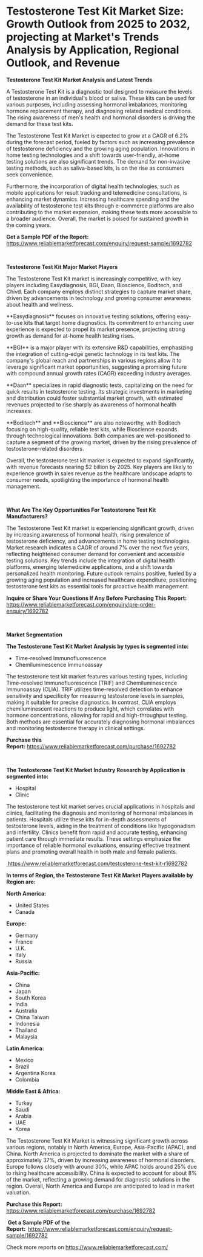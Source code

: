 <p><h1>Testosterone Test Kit Market Size: Growth Outlook from 2025 to 2032, projecting at Market's Trends Analysis by Application, Regional Outlook, and Revenue</h1></p><p><strong>Testosterone Test Kit Market Analysis and Latest Trends</strong></p>
<p><p>A Testosterone Test Kit is a diagnostic tool designed to measure the levels of testosterone in an individual's blood or saliva. These kits can be used for various purposes, including assessing hormonal imbalances, monitoring hormone replacement therapy, and diagnosing related medical conditions. The rising awareness of men's health and hormonal disorders is driving the demand for these test kits.</p><p>The Testosterone Test Kit Market is expected to grow at a CAGR of 6.2% during the forecast period, fueled by factors such as increasing prevalence of testosterone deficiency and the growing aging population. Innovations in home testing technologies and a shift towards user-friendly, at-home testing solutions are also significant trends. The demand for non-invasive testing methods, such as saliva-based kits, is on the rise as consumers seek convenience.</p><p>Furthermore, the incorporation of digital health technologies, such as mobile applications for result tracking and telemedicine consultations, is enhancing market dynamics. Increasing healthcare spending and the availability of testosterone test kits through e-commerce platforms are also contributing to the market expansion, making these tests more accessible to a broader audience. Overall, the market is poised for sustained growth in the coming years.</p></p>
<p><strong>Get a Sample PDF of the Report:&nbsp;</strong> <a href="https://www.reliablemarketforecast.com/enquiry/request-sample/1692782?utm_campaign=3512&utm_medium=2&utm_source=Github&utm_content=ia&utm_term=27032025&utm_id=testosterone-test-kit">https://www.reliablemarketforecast.com/enquiry/request-sample/1692782</a></p>
<p>&nbsp;</p>
<p><strong>Testosterone Test Kit Major Market Players</strong></p>
<p><p>The Testosterone Test Kit market is increasingly competitive, with key players including Easydiagnosis, BGI, Daan, Bioscience, Boditech, and Chivd. Each company employs distinct strategies to capture market share, driven by advancements in technology and growing consumer awareness about health and wellness.</p><p>**Easydiagnosis** focuses on innovative testing solutions, offering easy-to-use kits that target home diagnostics. Its commitment to enhancing user experience is expected to propel its market presence, projecting strong growth as demand for at-home health testing rises.</p><p>**BGI** is a major player with its extensive R&D capabilities, emphasizing the integration of cutting-edge genetic technology in its test kits. The company's global reach and partnerships in various regions allow it to leverage significant market opportunities, suggesting a promising future with compound annual growth rates (CAGR) exceeding industry averages.</p><p>**Daan** specializes in rapid diagnostic tests, capitalizing on the need for quick results in testosterone testing. Its strategic investments in marketing and distribution could foster substantial market growth, with estimated revenues projected to rise sharply as awareness of hormonal health increases.</p><p>**Boditech** and **Bioscience** are also noteworthy, with Boditech focusing on high-quality, reliable test kits, while Bioscience expands through technological innovations. Both companies are well-positioned to capture a segment of the growing market, driven by the rising prevalence of testosterone-related disorders.</p><p>Overall, the testosterone test kit market is expected to expand significantly, with revenue forecasts nearing $2 billion by 2025. Key players are likely to experience growth in sales revenue as the healthcare landscape adapts to consumer needs, spotlighting the importance of hormonal health management.</p></p>
<p>&nbsp;</p>
<p><strong>What Are The Key Opportunities For Testosterone Test Kit Manufacturers?</strong></p>
<p><p>The Testosterone Test Kit market is experiencing significant growth, driven by increasing awareness of hormonal health, rising prevalence of testosterone deficiency, and advancements in home testing technologies. Market research indicates a CAGR of around 7% over the next five years, reflecting heightened consumer demand for convenient and accessible testing solutions. Key trends include the integration of digital health platforms, emerging telemedicine applications, and a shift towards personalized health monitoring. Future outlook remains positive, fueled by a growing aging population and increased healthcare expenditure, positioning testosterone test kits as essential tools for proactive health management.</p></p>
<p><strong>Inquire or Share Your Questions If Any Before Purchasing This Report:</strong> <a href="https://www.reliablemarketforecast.com/enquiry/pre-order-enquiry/1692782?utm_campaign=3512&utm_medium=2&utm_source=Github&utm_content=ia&utm_term=27032025&utm_id=testosterone-test-kit">https://www.reliablemarketforecast.com/enquiry/pre-order-enquiry/1692782</a></p>
<p>&nbsp;</p>
<p><strong>Market Segmentation</strong></p>
<p><strong>The Testosterone Test Kit Market Analysis by types is segmented into:</strong></p>
<p><ul><li>Time-resolved Immunofluorescence</li><li>Chemiluminescence Immunoassay</li></ul></p>
<p><p>The testosterone test kit market features various testing types, including Time-resolved Immunofluorescence (TRIF) and Chemiluminescence Immunoassay (CLIA). TRIF utilizes time-resolved detection to enhance sensitivity and specificity for measuring testosterone levels in samples, making it suitable for precise diagnostics. In contrast, CLIA employs chemiluminescent reactions to produce light, which correlates with hormone concentrations, allowing for rapid and high-throughput testing. Both methods are essential for accurately diagnosing hormonal imbalances and monitoring testosterone therapy in clinical settings.</p></p>
<p><strong>Purchase this Report:&nbsp;</strong><a href="https://www.reliablemarketforecast.com/purchase/1692782?utm_campaign=3512&utm_medium=2&utm_source=Github&utm_content=ia&utm_term=27032025&utm_id=testosterone-test-kit">https://www.reliablemarketforecast.com/purchase/1692782</a></p>
<p>&nbsp;</p>
<p><strong>The Testosterone Test Kit Market Industry Research by Application is segmented into:</strong></p>
<p><ul><li>Hospital</li><li>Clinic</li></ul></p>
<p><p>The testosterone test kit market serves crucial applications in hospitals and clinics, facilitating the diagnosis and monitoring of hormonal imbalances in patients. Hospitals utilize these kits for in-depth assessments of testosterone levels, aiding in the treatment of conditions like hypogonadism and infertility. Clinics benefit from rapid and accurate testing, enhancing patient care through immediate results. These settings emphasize the importance of reliable hormonal evaluations, ensuring effective treatment plans and promoting overall health in both male and female patients.</p></p>
<p><a href="https://www.reliablemarketforecast.com/testosterone-test-kit-r1692782?utm_campaign=3512&utm_medium=2&utm_source=Github&utm_content=ia&utm_term=27032025&utm_id=testosterone-test-kit">&nbsp;https://www.reliablemarketforecast.com/testosterone-test-kit-r1692782</a></p>
<p><strong>In terms of Region, the Testosterone Test Kit Market Players available by Region are:</strong></p>
<p>
    <p> <strong> North America: </strong>
        <ul>
            <li>United States</li>
            <li>Canada</li>
        </ul>
        </p> 
    <p> <strong> Europe: </strong>
        <ul>
            <li>Germany</li>
            <li>France</li>
            <li>U.K.</li>
            <li>Italy</li>
            <li>Russia</li>
        </ul>
        </p> 
    <p> <strong> Asia-Pacific: </strong>
        <ul>
            <li>China</li>
            <li>Japan</li>
            <li>South Korea</li>
            <li>India</li>
            <li>Australia</li>
            <li>China Taiwan</li>
            <li>Indonesia</li>
            <li>Thailand</li>
            <li>Malaysia</li>
        </ul>
        </p> 
    <p> <strong> Latin America: </strong>
        <ul>
            <li>Mexico</li>
            <li>Brazil</li>
            <li>Argentina Korea</li>
            <li>Colombia</li>
        </ul>
        </p> 
    <p> <strong> Middle East & Africa: </strong>
        <ul>
            <li>Turkey</li>
            <li>Saudi</li>
            <li>Arabia</li>
            <li>UAE</li>
            <li>Korea</li>
        </ul>
    </p>
    </p>
<p><p>The Testosterone Test Kit Market is witnessing significant growth across various regions, notably in North America, Europe, Asia-Pacific (APAC), and China. North America is projected to dominate the market with a share of approximately 37%, driven by increasing awareness of hormonal disorders. Europe follows closely with around 30%, while APAC holds around 25% due to rising healthcare accessibility. China is expected to account for about 8% of the market, reflecting a growing demand for diagnostic solutions in the region. Overall, North America and Europe are anticipated to lead in market valuation.</p></p>
<p><strong>Purchase this Report: </strong><a href="https://www.reliablemarketforecast.com/purchase/1692782?utm_campaign=3512&utm_medium=2&utm_source=Github&utm_content=ia&utm_term=27032025&utm_id=testosterone-test-kit">https://www.reliablemarketforecast.com/purchase/1692782</a></p>
<p>&nbsp;<strong>Get a Sample PDF of the Report:&nbsp;&nbsp;</strong><a href="https://www.reliablemarketforecast.com/enquiry/request-sample/1692782?utm_campaign=3512&utm_medium=2&utm_source=Github&utm_content=ia&utm_term=27032025&utm_id=testosterone-test-kit">https://www.reliablemarketforecast.com/enquiry/request-sample/1692782</a></p>
<p><strong></strong></p>
<p>Check more reports on <a href="https://www.reliablemarketforecast.com/?utm_campaign=3512&utm_medium=2&utm_source=Github&utm_content=ia&utm_term=27032025&utm_id=testosterone-test-kit">https://www.reliablemarketforecast.com/</a></p>